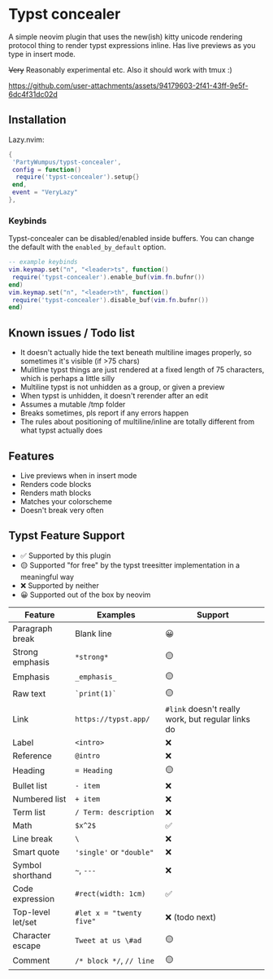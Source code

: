 # Typst concealer

A simple neovim plugin that uses the new(ish) kitty unicode rendering protocol thing to render typst expressions inline.
Has live previews as you type in insert mode.

~~Very~~ Reasonably experimental etc. Also it should work with tmux :)

https://github.com/user-attachments/assets/94179603-2f41-43ff-9e5f-6dc4f31dc02d

## Installation
Lazy.nvim:
```lua
{
 'PartyWumpus/typst-concealer',
 config = function()
  require('typst-concealer').setup{}
 end,
 event = "VeryLazy"
},
```

### Keybinds
Typst-concealer can be disabled/enabled inside buffers. You can change the default with the `enabled_by_default` option.
```lua
-- example keybinds
vim.keymap.set("n", "<leader>ts", function()
 require('typst-concealer').enable_buf(vim.fn.bufnr())
end)
vim.keymap.set("n", "<leader>th", function()
 require('typst-concealer').disable_buf(vim.fn.bufnr())
end)
```

## Known issues / Todo list
- It doesn't actually hide the text beneath multiline images properly, so sometimes it's visible (if >75 chars)
- Mulitline typst things are just rendered at a fixed length of 75 characters, which is perhaps a little silly
- Multiline typst is not unhidden as a group, or given a preview
- When typst is unhidden, it doesn't rerender after an edit
- Assumes a mutable /tmp folder
- Breaks sometimes, pls report if any errors happen
- The rules about positioning of multiline/inline are totally different from what typst actually does

## Features
- Live previews when in insert mode
- Renders code blocks
- Renders math blocks
- Matches your colorscheme
- Doesn't break very often

## Typst Feature Support

- ✅ Supported by this plugin
- 🟡 Supported "for free" by the typst treesitter implementation in a meaningful way
- ❌ Supported by neither
- 😀 Supported out of the box by neovim

| Feature | Examples | Support |
| ------------- | ------------- | ------------- |
Paragraph break |	Blank line | 😀
Strong emphasis |	`*strong*` | 🟡
Emphasis |	`_emphasis_` | 🟡
Raw text |	``` `print(1)` ``` | 🟡
Link |	`https://typst.app/` | `#link` doesn't really work, but regular links do
Label |	`<intro>` | ❌
Reference |	`@intro` | ❌
Heading |	`= Heading` | 🟡
Bullet list |	`- item` | ❌
Numbered list |	`+ item` | ❌
Term list	| `/ Term: description` | ❌
Math | `$x^2$` | ✅
Line break | `\` | ❌
Smart quote	| `'single'` or `"double"` | ❌
Symbol shorthand | `~`, `---`	| ❌
Code expression | `#rect(width: 1cm)` | ✅
Top-level let/set | `#let x = "twenty five"` | ❌ (todo next)
Character escape | `Tweet at us \#ad` | 🟡
Comment	| `/* block */`, `// line` | 🟡
